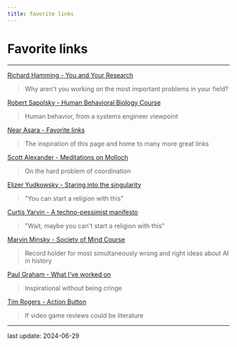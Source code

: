 ```yaml
---
title: favorite links
---
```


# Favorite links

---

[Richard Hamming - You and Your Research](https://gwern.net/doc/science/1986-hamming)
>Why aren't you working on the most important problems in your field?

[Robert Sapolsky - Human Behavioral Biology Course](https://www.youtube.com/watch?v=NNnIGh9g6fA&list=PL848F2368C90DDC3D)
>Human behavior, from a systems engineer viewpoint

[Near Asara - Favorite links](https://near.blog/my-favorite-links/)
>The inspiration of this page and home to many more great links

[Scott Alexander - Meditations on Molloch](https://slatestarcodex.com/2014/07/30/meditations-on-moloch/)
>On the hard problem of coordination

[Elizer Yudkowsky - Staring into the singularity](https://slatestarcodex.com/2014/07/30/meditations-on-moloch/)
>"You can start a religion with this"

[Curtis Yarvin -  A techno-pessimist manifesto](https://graymirror.substack.com/p/a-techno-pessimist-manifesto)
>"Wait, maybe you can't start a religion with this"

[Marvin Minsky - Society of Mind Course](https://www.youtube.com/watch?v=-pb3z2w9gDg&list=PLUl4u3cNGP61E-vNcDV0w5xpsIBYNJDkU)
>Record holder for most simultaneously wrong and right ideas about AI in history

[Paul Graham - What I've worked on](https://paulgraham.com/worked.html)
>Inspirational without being cringe

[Tim Rogers - Action Button](https://www.youtube.com/channel/UCjKSoJlPgcK6BmoSqXpj5xQ)
> If video game reviews could be literature


---

last update: 2024-06-29